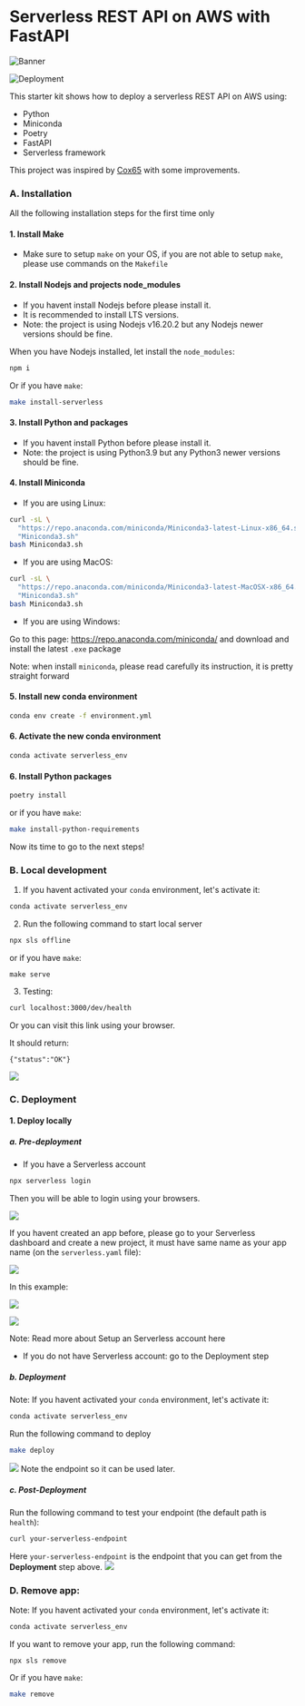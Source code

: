 Serverless REST API on AWS with FastAPI
==================

![Banner](Banner.png)

![Deployment](https://github.com/Cox65/fastapi-aws-starter-kit/actions/workflows/main.yaml/badge.svg)

This starter kit shows how to deploy a serverless REST API on AWS using:
* Python
* Miniconda
* Poetry
* FastAPI
* Serverless framework

This project was inspired by [Cox65](https://github.com/Cox65/fastapi-aws-starter-kit/) with some improvements.

### A. Installation
All the following installation steps for the first time only

#### 1. Install Make
- Make sure to setup `make` on your OS, if you are not able to setup `make`, please use commands on the `Makefile`

#### 2. Install Nodejs and projects node_modules
- If you havent install Nodejs before please install it.
- It is recommended to install LTS versions.
- Note: the project is using Nodejs v16.20.2 but any Nodejs newer versions should be fine.

When you have Nodejs installed, let install the `node_modules`:
```bash
npm i
```
Or if you have `make`:
```bash
make install-serverless
```

#### 3. Install Python and packages
- If you havent install Python before please install it.
- Note: the project is using Python3.9 but any Python3 newer versions should be fine.

#### 4. Install Miniconda

- If you are using Linux:

```bash
curl -sL \
  "https://repo.anaconda.com/miniconda/Miniconda3-latest-Linux-x86_64.sh" > \
  "Miniconda3.sh"
bash Miniconda3.sh
```

- If you are using MacOS:

```bash
curl -sL \
  "https://repo.anaconda.com/miniconda/Miniconda3-latest-MacOSX-x86_64.sh" > \
  "Miniconda3.sh"
bash Miniconda3.sh
```

- If you are using Windows:

Go to this page: https://repo.anaconda.com/miniconda/ and download and install the latest `.exe` package

Note: when install `miniconda`, please read carefully its instruction, it is pretty straight forward

#### 5. Install new conda environment
```bash
conda env create -f environment.yml
```

#### 6. Activate the new conda environment
```bash
conda activate serverless_env
```

#### 6. Install Python packages
```bash
poetry install
```

or if you have `make`:
```bash
make install-python-requirements
```

Now its time to go to the next steps!

### B. Local development
1. If you havent activated your `conda` environment, let's activate it:
```bash
conda activate serverless_env
```

2. Run the following command to start local server
```bash
npx sls offline
```
or if you have `make`:
```
make serve
```

3. Testing:
```bash
curl localhost:3000/dev/health
```
Or you can visit this link using your browser.

It should return:
```
{"status":"OK"}
```
![](https://i.imgur.com/fH0Y2dx.png)


### C. Deployment
#### 1. Deploy locally
##### a. Pre-deployment
- If you have a Serverless account

```bash
npx serverless login
```

Then you will be able to login using your browsers.

![](https://i.imgur.com/KDpIpco.png)

If you havent created an app before, please go to your Serverless dashboard and create a new project, it must have same name as your app name (on the `serverless.yaml` file):

![](https://i.imgur.com/cuulyzZ.png)

In this example:

![](https://i.imgur.com/zMLe2mm.png)

![](https://i.imgur.com/BD6lkVA.png)

Note: Read more about Setup an Serverless account here [](https://www.devops.ci/setup-your-serverless-account/)

- If you do not have Serverless account: go to the Deployment step

##### b. Deployment

Note: If you havent activated your `conda` environment, let's activate it:
```bash
conda activate serverless_env
```

Run the following command to deploy
```bash
make deploy
```
![](https://i.imgur.com/re6ApDp.png)
Note the endpoint so it can be used later.

##### c. Post-Deployment
Run the following command to test your endpoint (the default path is `health`):
```bash
curl your-serverless-endpoint
```
Here `your-serverless-endpoint` is the endpoint that you can get from the **Deployment** step above.
![](https://i.imgur.com/R366e1s.png)

### D. Remove app:
Note: If you havent activated your `conda` environment, let's activate it:
```bash
conda activate serverless_env
```

If you want to remove your app, run the following command:
```
npx sls remove
```
Or if you have `make`:
```bash
make remove
```
